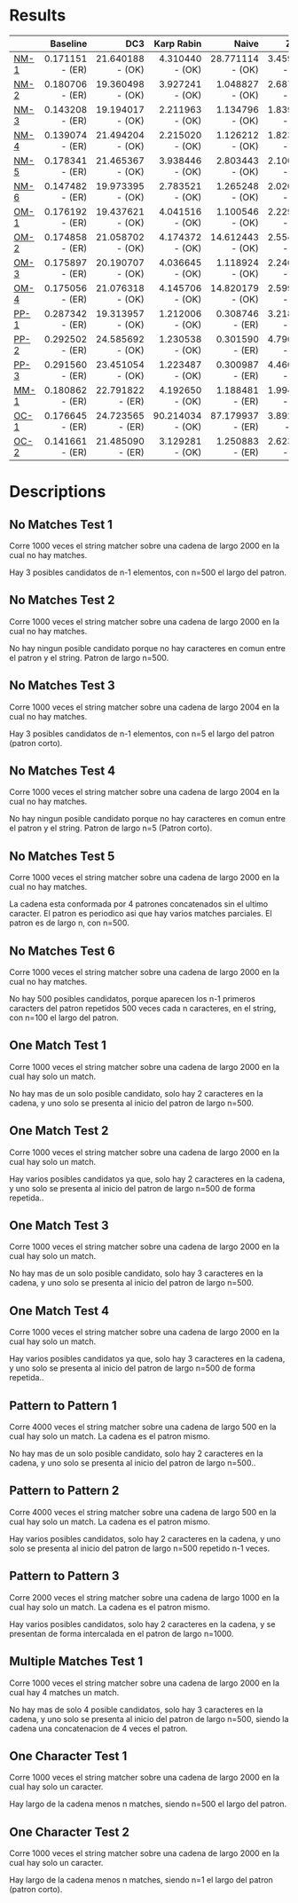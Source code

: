 # Results 

 | |Baseline|DC3|Karp Rabin|Naive|Z Box|
|:---|---:|---:|---:|---:|---:|
|[NM-1](#no-matches-test-1)|0.171151 - (ER)|21.640188 - (OK)|4.310440 - (OK)|28.771114 - (OK)|3.459670 - (OK)|
|[NM-2](#no-matches-test-2)|0.180706 - (ER)|19.360498 - (OK)|3.927241 - (OK)|1.048827 - (OK)|2.687769 - (OK)|
|[NM-3](#no-matches-test-3)|0.143208 - (ER)|19.194017 - (OK)|2.211963 - (OK)|1.134796 - (OK)|1.839131 - (OK)|
|[NM-4](#no-matches-test-4)|0.139074 - (ER)|21.494204 - (OK)|2.215020 - (OK)|1.126212 - (OK)|1.823552 - (OK)|
|[NM-5](#no-matches-test-5)|0.178341 - (ER)|21.465367 - (OK)|3.938446 - (OK)|2.803443 - (OK)|2.100056 - (OK)|
|[NM-6](#no-matches-test-6)|0.147482 - (ER)|19.973395 - (OK)|2.783521 - (OK)|1.265248 - (OK)|2.020246 - (OK)|
|[OM-1](#one-match-test-1)|0.176192 - (ER)|19.437621 - (OK)|4.041516 - (OK)|1.100546 - (OK)|2.229324 - (OK)|
|[OM-2](#one-match-test-2)|0.174858 - (ER)|21.058702 - (OK)|4.174372 - (OK)|14.612443 - (OK)|2.554902 - (OK)|
|[OM-3](#one-match-test-3)|0.175897 - (ER)|20.190707 - (OK)|4.036645 - (OK)|1.118924 - (OK)|2.246230 - (OK)|
|[OM-4](#one-match-test-4)|0.175056 - (ER)|21.076318 - (OK)|4.145706 - (OK)|14.820179 - (OK)|2.599741 - (OK)|
|[PP-1](#pattern-to-pattern-1)|0.287342 - (ER)|19.313957 - (OK)|1.212006 - (OK)|0.308746 - (ER)|3.218728 - (OK)|
|[PP-2](#pattern-to-pattern-2)|0.292502 - (ER)|24.585692 - (OK)|1.230538 - (OK)|0.301590 - (ER)|4.790393 - (OK)|
|[PP-3](#pattern-to-pattern-3)|0.291560 - (ER)|23.451054 - (OK)|1.223487 - (OK)|0.300987 - (ER)|4.460674 - (OK)|
|[MM-1](#multiple-matches-test-1)|0.180862 - (ER)|22.791822 - (ER)|4.192650 - (OK)|1.188481 - (ER)|1.994562 - (OK)|
|[OC-1](#one-character-test-1)|0.176645 - (ER)|24.723565 - (ER)|90.214034 - (OK)|87.179937 - (ER)|3.892204 - (ER)|
|[OC-2](#one-character-test-2)|0.141661 - (ER)|21.485090 - (ER)|3.129281 - (OK)|1.250883 - (ER)|2.623100 - (OK)|
# Descriptions 

## No Matches Test 1 

 
Corre 1000 veces el string matcher sobre una cadena de largo 2000 en la cual no hay matches.

Hay 3 posibles candidatos de n-1 elementos, con n=500 el largo del patron.
                
## No Matches Test 2 

 
Corre 1000 veces el string matcher sobre una cadena de largo 2000 en la cual no hay matches.

No hay ningun posible candidato porque no hay caracteres en comun entre el patron y el string. Patron de largo n=500.
                
## No Matches Test 3 

 
Corre 1000 veces el string matcher sobre una cadena de largo 2004 en la cual no hay matches.

Hay 3 posibles candidatos de n-1 elementos, con n=5 el largo del patron (patron corto).
                
## No Matches Test 4 

 
Corre 1000 veces el string matcher sobre una cadena de largo 2004 en la cual no hay matches.

No hay ningun posible candidato porque no hay caracteres en comun entre el patron y el string. Patron de largo n=5 (Patron corto).
                
## No Matches Test 5 

 
Corre 1000 veces el string matcher sobre una cadena de largo 2000 en la cual no hay matches.

La cadena esta conformada por 4 patrones concatenados sin el ultimo caracter. El patron es periodico asi que hay varios matches parciales.
El patron es de largo n, con n=500.
                
## No Matches Test 6 

 
Corre 1000 veces el string matcher sobre una cadena de largo 2000 en la cual no hay matches.

No hay 500 posibles candidatos, porque aparecen los n-1 primeros caracters del patron repetidos 500 veces cada n caracteres,
en el string, con n=100 el largo del patron.
                
## One Match Test 1 

 
Corre 1000 veces el string matcher sobre una cadena de largo 2000 en la cual hay solo un match.

No hay mas de un solo posible candidato, solo hay 2 caracteres en la cadena, y uno solo se presenta al inicio del
patron de largo n=500.
                
## One Match Test 2 

 
Corre 1000 veces el string matcher sobre una cadena de largo 2000 en la cual hay solo un match.

Hay varios posibles candidatos ya que, solo hay 2 caracteres en la cadena, y uno solo se presenta al inicio del
patron de largo n=500 de forma repetida..
                
## One Match Test 3 

 
Corre 1000 veces el string matcher sobre una cadena de largo 2000 en la cual hay solo un match.

No hay mas de un solo posible candidato, solo hay 3 caracteres en la cadena, y uno solo se presenta al inicio del
patron de largo n=500.
                
## One Match Test 4 

 
Corre 1000 veces el string matcher sobre una cadena de largo 2000 en la cual hay solo un match.

Hay varios posibles candidatos ya que, solo hay 3 caracteres en la cadena, y uno solo se presenta al inicio del
patron de largo n=500 de forma repetida..
                
## Pattern to Pattern 1 

 
Corre 4000 veces el string matcher sobre una cadena de largo 500 en la cual hay solo un match. La cadena es el patron mismo.

No hay mas de un solo posible candidato, solo hay 2 caracteres en la cadena, y uno solo se presenta al inicio del
patron de largo n=500..
                
## Pattern to Pattern 2 

 
Corre 4000 veces el string matcher sobre una cadena de largo 500 en la cual hay solo un match. La cadena es el patron mismo.

Hay varios posibles candidatos, solo hay 2 caracteres en la cadena, y uno solo se presenta al inicio del
patron de largo n=500 repetido n-1 veces.
                
## Pattern to Pattern 3 

 
Corre 2000 veces el string matcher sobre una cadena de largo 1000 en la cual hay solo un match. La cadena es el patron mismo.

Hay varios posibles candidatos, solo hay 2 caracteres en la cadena, y se presentan de forma intercalada
en el patron de largo n=1000.
                
## Multiple Matches Test 1 

 
Corre 1000 veces el string matcher sobre una cadena de largo 2000 en la cual hay 4 matches un match.

No hay mas de solo 4 posible candidatos, solo hay 3 caracteres en la cadena, y uno solo se presenta al inicio del
patron de largo n=500, siendo la cadena una concatenacion de 4 veces el patron.
                
## One Character Test 1 

 
Corre 1000 veces el string matcher sobre una cadena de largo 2000 en la cual hay solo un caracter.

Hay largo de la cadena menos n matches, siendo n=500 el largo del patron.
                
## One Character Test 2 

 
Corre 1000 veces el string matcher sobre una cadena de largo 2000 en la cual hay solo un caracter.

Hay largo de la cadena menos n matches, siendo n=1 el largo del patron (patron corto).
                
